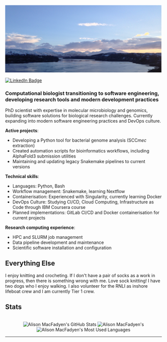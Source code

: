 <img src="https://github.com/AlisonMacFadyen/AlisonMacFadyen/blob/main/banner.png" alt="Banner photo of Loch Etive and the hills in the background.">

[![LinkedIn Badge](https://img.shields.io/badge/LinkedIn-Profile-informational?style=flat&logo=linkedin&logoColor=white&color=0D76A8)](https://www.linkedin.com/in/alison-macfadyen/)

### Computational biologist transitioning to software engineering, developing research tools and modern development practices

PhD scientist with expertise in molecular microbiology and genomics, building software solutions for biological research challenges.  Currently expanding into modern software engineering practices and DevOps culture.

**Active projects**:

- Developing a Python tool for bacterial genome analysis (SCC*mec* extraction)
- Created automation scripts for bioinformatics workflows, including AlphaFold3 submission utilities
- Maintaining and updating legacy Snakemake pipelines to current versions

**Technical skills**:

- Languages: Python, Bash
- Workflow management: Snakemake, learning Nextflow
- Containerisation: Experienced with Singularity, currently learning Docker
- DevOps Culture: Studying CI/CD, Cloud Computing, Infrastructure as Code through IBM Coursera course
- Planned implementations: GitLab CI/CD and Docker containerisation for current projects

**Research computing experience**:

- HPC and SLURM job management
- Data pipeline development and maintenance
- Scientific software installation and configuration

## Everything Else

I enjoy knitting and crocheting.  If I don't have a pair of socks as a work in progress, then there is something wrong with me.  Love sock knitting!  I have two dogs who I enjoy walking.  I also volunteer for the RNLI as inshore lifeboat crew and I am currently Tier 1 crew.

## Stats

<br>

<div align=center>
  <img width=390 src="https://github-readme-stats.vercel.app/api?username=alisonmacfadyen&theme=transparent&count_private=true&show_icons=true&rank_icon=github&locale=en" alt="Alison MacFadyen's GitHub Stats" />
  <img width=390 src="https://github-readme-streak-stats.herokuapp.com/?user=alisonmacfadyen&theme=transparent&count_private=true&border_radius=10&locale=en" alt="Alison MacFadyen's" />
  <img width=325 src="https://github-readme-stats.vercel.app/api/top-langs?username=alisonmacfadyen&theme=transparent&layout=donut&hide=css&langs_count=8&border_radius=10&show_icons=true&locale=en" alt="Alison MacFadyen's Most Used Languages" />
</div>

<hr>
